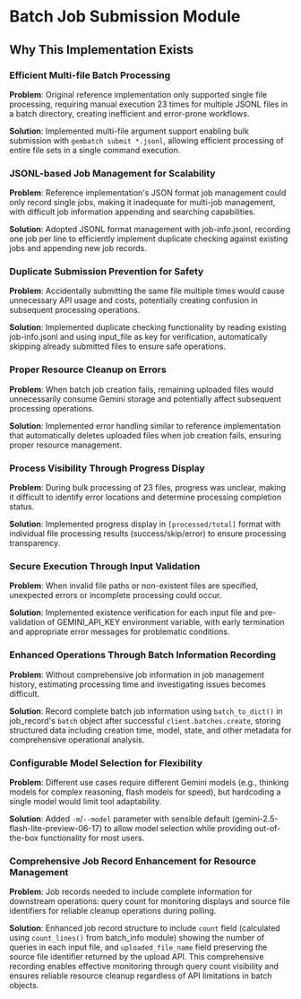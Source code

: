 # Batch Job Submission Module

## Why This Implementation Exists

### Efficient Multi-file Batch Processing
**Problem**: Original reference implementation only supported single file processing, requiring manual execution 23 times for multiple JSONL files in a batch directory, creating inefficient and error-prone workflows.

**Solution**: Implemented multi-file argument support enabling bulk submission with `gembatch submit *.jsonl`, allowing efficient processing of entire file sets in a single command execution.

### JSONL-based Job Management for Scalability
**Problem**: Reference implementation's JSON format job management could only record single jobs, making it inadequate for multi-job management, with difficult job information appending and searching capabilities.

**Solution**: Adopted JSONL format management with job-info.jsonl, recording one job per line to efficiently implement duplicate checking against existing jobs and appending new job records.

### Duplicate Submission Prevention for Safety
**Problem**: Accidentally submitting the same file multiple times would cause unnecessary API usage and costs, potentially creating confusion in subsequent processing operations.

**Solution**: Implemented duplicate checking functionality by reading existing job-info.jsonl and using input_file as key for verification, automatically skipping already submitted files to ensure safe operations.

### Proper Resource Cleanup on Errors
**Problem**: When batch job creation fails, remaining uploaded files would unnecessarily consume Gemini storage and potentially affect subsequent processing operations.

**Solution**: Implemented error handling similar to reference implementation that automatically deletes uploaded files when job creation fails, ensuring proper resource management.

### Process Visibility Through Progress Display
**Problem**: During bulk processing of 23 files, progress was unclear, making it difficult to identify error locations and determine processing completion status.

**Solution**: Implemented progress display in `[processed/total]` format with individual file processing results (success/skip/error) to ensure processing transparency.

### Secure Execution Through Input Validation
**Problem**: When invalid file paths or non-existent files are specified, unexpected errors or incomplete processing could occur.

**Solution**: Implemented existence verification for each input file and pre-validation of GEMINI_API_KEY environment variable, with early termination and appropriate error messages for problematic conditions.

### Enhanced Operations Through Batch Information Recording
**Problem**: Without comprehensive job information in job management history, estimating processing time and investigating issues becomes difficult.

**Solution**: Record complete batch job information using `batch_to_dict()` in job_record's `batch` object after successful `client.batches.create`, storing structured data including creation time, model, state, and other metadata for comprehensive operational analysis.

### Configurable Model Selection for Flexibility
**Problem**: Different use cases require different Gemini models (e.g., thinking models for complex reasoning, flash models for speed), but hardcoding a single model would limit tool adaptability.

**Solution**: Added `-m`/`--model` parameter with sensible default (gemini-2.5-flash-lite-preview-06-17) to allow model selection while providing out-of-the-box functionality for most users.

### Comprehensive Job Record Enhancement for Resource Management
**Problem**: Job records needed to include complete information for downstream operations: query count for monitoring displays and source file identifiers for reliable cleanup operations during polling.

**Solution**: Enhanced job record structure to include `count` field (calculated using `count_lines()` from batch_info module) showing the number of queries in each input file, and `uploaded_file_name` field preserving the source file identifier returned by the upload API. This comprehensive recording enables effective monitoring through query count visibility and ensures reliable resource cleanup regardless of API limitations in batch objects.